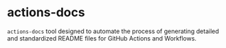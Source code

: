 # actions-docs
`actions-docs` tool designed to automate the process of generating detailed and standardized README files for GitHub Actions and Workflows.
